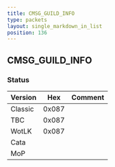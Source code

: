 ```yaml
---
title: CMSG_GUILD_INFO
type: packets
layout: single_markdown_in_list
position: 136
---
```


## CMSG_GUILD_INFO

### Status

Version    | Hex        | Comment
---------- | ---------- | ---------- 
Classic    | 0x087      |
TBC        | 0x087      |
WotLK      | 0x087      |
Cata       |            |
MoP        |            |